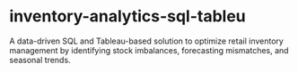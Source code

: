 # inventory-analytics-sql-tableu
A data-driven SQL and Tableau-based solution to optimize retail inventory management by identifying stock imbalances, forecasting mismatches, and seasonal trends.
